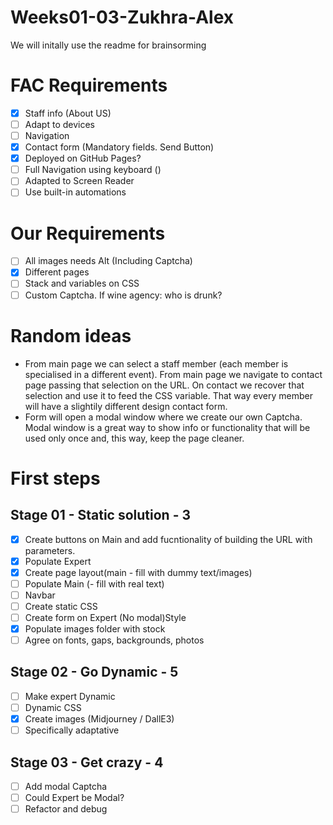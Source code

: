 # Weeks01-03-Zukhra-Alex
We will initally use the readme for brainsorming

# FAC Requirements
- [x] Staff info (About US)
- [ ] Adapt to devices
- [ ] Navigation
- [x] Contact form (Mandatory fields. Send Button)
- [x] Deployed on GitHub Pages?
- [ ] Full Navigation using keyboard ()
- [ ] Adapted to Screen Reader
- [ ] Use built-in automations

# Our Requirements
- [ ] All images needs Alt (Including Captcha)
- [x] Different pages
- [ ] Stack and variables on CSS
- [ ] Custom Captcha. If wine agency: who is drunk?

# Random ideas
* From main page we can select a staff member (each member is specialised in a different event). From main page we navigate to contact page passing that selection on the URL. On contact we recover that selection and use it to feed the CSS variable. That way every member will have a slightily different design contact form.
* Form will open a modal window where we create our own Captcha. Modal window is a great way to show info or functionality that will be used only once and, this way, keep the page cleaner.

# First steps
## Stage 01 - Static solution - 3 
- [x] Create buttons on Main and add fucntionality of building the URL with parameters.
- [x] Populate Expert
- [x] Create page layout(main - fill with dummy text/images)
- [ ] Populate Main (- fill with real text)
- [ ] Navbar
- [ ] Create static CSS
- [ ] Create form on Expert (No modal)Style
- [x] Populate images folder with stock
- [ ] Agree on fonts, gaps, backgrounds, photos

## Stage 02 - Go Dynamic - 5
- [ ] Make expert Dynamic
- [ ] Dynamic CSS
- [x] Create images (Midjourney / DallE3)
- [ ] Specifically adaptative

## Stage 03 - Get crazy - 4
- [ ] Add modal Captcha
- [ ] Could Expert be Modal?
- [ ] Refactor and debug
